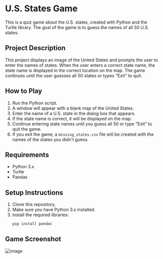 # U.S. States Game

This is a quiz game about the U.S. states, created with Python and the Turtle library. The goal of the game is to guess the names of all 50 U.S. states.

## Project Description

This project displays an image of the United States and prompts the user to enter the names of states. When the user enters a correct state name, the state name is displayed in the correct location on the map. The game continues until the user guesses all 50 states or types "Exit" to quit.

## How to Play

1. Run the Python script.
2. A window will appear with a blank map of the United States.
3. Enter the name of a U.S. state in the dialog box that appears.
4. If the state name is correct, it will be displayed on the map.
5. Continue entering state names until you guess all 50 or type "Exit" to quit the game.
6. If you exit the game, a `missing_states.csv` file will be created with the names of the states you didn't guess.

## Requirements

- Python 3.x
- Turtle
- Pandas

## Setup Instructions

1. Clone this repository.
2. Make sure you have Python 3.x installed.
3. Install the required libraries:
   ```bash
   pip install pandas

## Game Screenshot
![image](https://github.com/user-attachments/assets/5c115afc-7b12-4a96-a263-d7c0877afc07)
